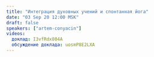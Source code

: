 ```yaml
---
title: "Интеграция духовных учений и спонтанная йога"
date: "03 Sep 20 12:00 MSK"
draft: false
speakers: ["artem-conyacin"] 
videos:
  доклад: I3vfRdx804A 
  обсуждение доклада: uosmP8E2LXA 
---
```

